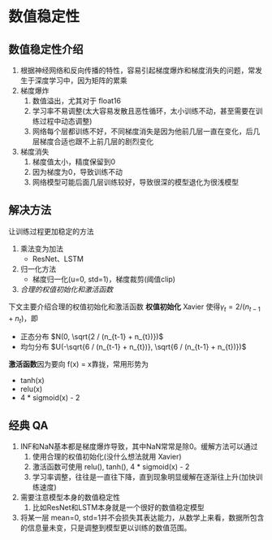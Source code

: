 # 数值稳定性

## 数值稳定性介绍

1. 根据神经网络和反向传播的特性，容易引起梯度爆炸和梯度消失的问题，常发生于深度学习中，因为矩阵的累乘
2. 梯度爆炸
   1. 数值溢出，尤其对于 float16
   2. 学习率不易调整(太大容易发散且恶性循环，太小训练不动，甚至需要在训练过程中动态调整)
   3. 网络每个层都训练不好，不同梯度消失是因为他前几层一直在变化，后几层梯度合适也跟不上前几层的剧烈变化
3. 梯度消失
   1. 梯度值太小，精度保留到0
   2. 因为梯度为0，导致训练不动
   3. 网络模型可能后面几层训练较好，导致很深的模型退化为很浅模型

## 解决方法

让训练过程更加稳定的方法

1. 乘法变为加法
   - ResNet、LSTM
2. 归一化方法
   - 梯度归一化(u=0, std=1)，梯度裁剪(阈值clip)
3. *合理的权值初始化和激活函数*

下文主要介绍合理的权值初始化和激活函数
**权值初始化** Xavier 使得$\gamma_t = 2 / (n_{t-1} + n_{t})$，即

- 正态分布 $N(0, \sqrt{2 / (n_{t-1} + n_{t})})$
- 均匀分布 $U(-\sqrt{6 / (n_{t-1} + n_{t})}, \sqrt{6 / (n_{t-1} + n_{t})})$

**激活函数**因为要向 f(x) = x靠拢，常用形势为

- tanh(x)
- relu(x)
- 4 * sigmoid(x) - 2

## 经典 QA

1. INF和NaN基本都是梯度爆炸导致，其中NaN常常是除0。缓解方法可以通过
   1. 使用合理的权值初始化(没什么想法就用 Xavier)
   2. 激活函数可使用 relu(), tanh(), 4 * sigmoid(x) - 2
   3. 学习率调整，往往是一直往下降，直到现象明显缓解在逐渐往上升(加快训练速度)
2. 需要注意模型本身的数值稳定性
   1. 比如ResNet和LSTM本身就是一个很好的数值稳定模型
3. 将某一层 mean=0, std=1并不会损失其表达能力，从数学上来看，数据所包含的信息量未变，只是调整到模型更以训练的数值范围。
